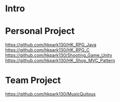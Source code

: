 # Intro

# Personal Project
https://github.com/hkpark130/HK_RPG_Java
<br>
https://github.com/hkpark130/HK_RPG_C
<br>
https://github.com/hkpark130/Shooting_Game_Unity
<br>
https://github.com/hkpark130/HK_Shop_MVC_Pattern

# Team Project
https://github.com/hkpark130/MusicQuitous
